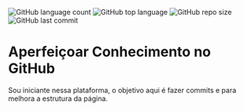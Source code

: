 ![GitHub language count](https://img.shields.io/github/languages/count/Luciopbrito/Aprendizado)
![GitHub top language](https://img.shields.io/github/languages/top/Luciopbrito/Aprendizado)
![GitHub repo size](https://img.shields.io/github/repo-size/Luciopbrito/Aprendizado)
![GitHub last commit](https://img.shields.io/github/last-commit/Luciopbrito/Aprendizado)
# Aperfeiçoar Conhecimento no GitHub
Sou iniciante nessa plataforma, o objetivo aqui é fazer commits e para melhora a estrutura da página.
